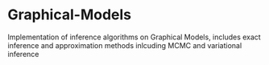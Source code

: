 # Graphical-Models
Implementation of inference algorithms on Graphical Models, includes exact inference and approximation methods inlcuding MCMC and variational inference
